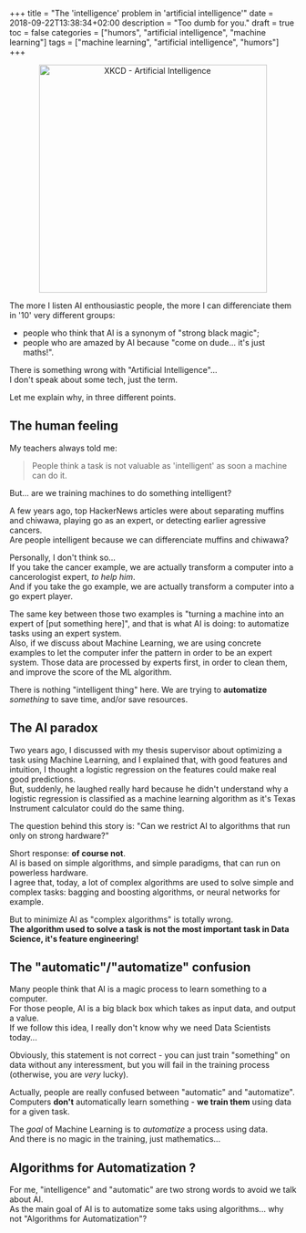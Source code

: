 +++
title = "The 'intelligence' problem in 'artificial intelligence'"
date = 2018-09-22T13:38:34+02:00
description = "Too dumb for you."
draft = true
toc = false
categories = ["humors", "artificial intelligence", "machine learning"]
tags = ["machine learning", "artificial intelligence", "humors"]
+++

<center>
<img src="/bpg/intelligence_problem.bpg" alt="XKCD - Artificial Intelligence" width="400">
</center>

The more I listen AI enthousiastic people, the more I can differenciate them in '10' very different groups:  
* people who think that AI is a synonym of "strong black magic";  
* people who are amazed by AI because "come on dude... it's just maths!".

There is something wrong with "Artificial Intelligence"...  
I don't speak about some tech, just the term.

Let me explain why, in three different points.

## The human feeling

My teachers always told me:
> People think a task is not valuable as 'intelligent' as soon a machine can do it.

But... are we training machines to do something intelligent?

A few years ago, top HackerNews articles were about separating muffins and chiwawa,
playing go as an expert, or detecting earlier agressive cancers.  
Are people intelligent because we can differenciate muffins and chiwawa?

Personally, I don't think so...  
If you take the cancer example, we are actually transform a computer into a cancerologist expert, *to help him*.  
And if you take the go example, we are actually transform a computer into a go expert player.

The same key between those two examples is "turning a machine into an expert of [put something here]", and that is what
AI is doing: to automatize tasks using an expert system.  
Also, if we discuss about Machine Learning, we are using concrete examples to let the computer infer the pattern in order
to be an expert system.
Those data are processed by experts first, in order to clean them, and improve the score of the ML algorithm.

There is nothing "intelligent thing" here.
We are trying to **automatize** _something_ to save time, and/or save resources.

## The AI paradox

Two years ago, I discussed with my thesis supervisor about optimizing a task using Machine Learning, and I explained
that, with good features and intuition, I thought a logistic regression on the features could make real good predictions.  
But, suddenly, he laughed really hard because he didn't understand why a logistic regression is classified as a machine learning algorithm as it's Texas Instrument
calculator could do the same thing.

The question behind this story is: "Can we restrict AI to algorithms that run only on strong hardware?"

Short response: **of course not**.  
AI is based on simple algorithms, and simple paradigms, that can run on powerless hardware.  
I agree that, today, a lot of complex algorithms are used to solve simple and complex
tasks: bagging and boosting algorithms, or neural networks for example.

But to minimize AI as "complex algorithms" is totally wrong.  
**The algorithm used to solve a task is not the most important task in Data Science, it's feature engineering!**

## The "automatic"/"automatize" confusion

Many people think that AI is a magic process to learn something to a computer.  
For those people, AI is a big black box which takes as input data, and output a value.  
If we follow this idea, I really don't know why we need Data Scientists today...

Obviously, this statement is not correct - you can just train "something" on data without any interessment, but you will fail in the training process (otherwise, you are *very* lucky).

Actually, people are really confused between "automatic" and "automatize".  
Computers **don't** automatically learn something - **we train them** using data for a given task.

The *goal* of Machine Learning is to *automatize* a process using data.  
And there is no magic in the training, just mathematics...

## Algorithms for Automatization ?

For me, "intelligence" and "automatic" are two strong words to avoid we talk about AI.  
As the main goal of AI is to automatize some taks using algorithms... why not "Algorithms for Automatization"? 

